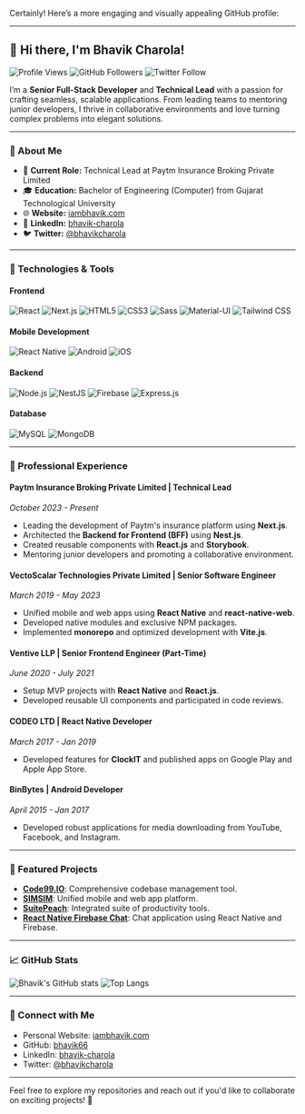 Certainly! Here’s a more engaging and visually appealing GitHub profile:

---

## 👋 Hi there, I'm Bhavik Charola!

![Profile Views](https://komarev.com/ghpvc/?username=bhavik66&style=flat-square&color=blue) ![GitHub Followers](https://img.shields.io/github/followers/bhavik66?label=Follow&style=social) ![Twitter Follow](https://img.shields.io/twitter/follow/bhavikcharola?style=social)

I’m a **Senior Full-Stack Developer** and **Technical Lead** with a passion for crafting seamless, scalable applications. From leading teams to mentoring junior developers, I thrive in collaborative environments and love turning complex problems into elegant solutions.

---

### 🚀 About Me
- 🏢 **Current Role:** Technical Lead at Paytm Insurance Broking Private Limited
- 🎓 **Education:** Bachelor of Engineering (Computer) from Gujarat Technological University
- 🌐 **Website:** [iambhavik.com](https://iambhavik.com)
- 💼 **LinkedIn:** [bhavik-charola](https://www.linkedin.com/in/bhavik-charola)
- 🐦 **Twitter:** [@bhavikcharola](https://x.com/bhavikcharola)

---

### 🔧 Technologies & Tools

#### **Frontend**
![React](https://img.shields.io/badge/-React-black?style=flat-square&logo=react)
![Next.js](https://img.shields.io/badge/-Next.js-black?style=flat-square&logo=nextdotjs)
![HTML5](https://img.shields.io/badge/-HTML5-E34F26?style=flat-square&logo=html5&logoColor=white)
![CSS3](https://img.shields.io/badge/-CSS3-1572B6?style=flat-square&logo=css3)
![Sass](https://img.shields.io/badge/-Sass-CC6699?style=flat-square&logo=sass)
![Material-UI](https://img.shields.io/badge/-MUI-0081CB?style=flat-square&logo=material-ui)
![Tailwind CSS](https://img.shields.io/badge/-Tailwind%20CSS-38B2AC?style=flat-square&logo=tailwind-css)

#### **Mobile Development**
![React Native](https://img.shields.io/badge/-React%20Native-black?style=flat-square&logo=react)
![Android](https://img.shields.io/badge/-Android-3DDC84?style=flat-square&logo=android)
![iOS](https://img.shields.io/badge/-iOS-000000?style=flat-square&logo=apple)

#### **Backend**
![Node.js](https://img.shields.io/badge/-Node.js-339933?style=flat-square&logo=node-dot-js)
![NestJS](https://img.shields.io/badge/-NestJS-E0234E?style=flat-square&logo=nestjs)
![Firebase](https://img.shields.io/badge/-Firebase-FFCA28?style=flat-square&logo=firebase)
![Express.js](https://img.shields.io/badge/-Express.js-000000?style=flat-square&logo=express)

#### **Database**
![MySQL](https://img.shields.io/badge/-MySQL-4479A1?style=flat-square&logo=mysql&logoColor=white)
![MongoDB](https://img.shields.io/badge/-MongoDB-47A248?style=flat-square&logo=mongodb&logoColor=white)

---

### 💼 Professional Experience

#### **Paytm Insurance Broking Private Limited** | Technical Lead
*October 2023 - Present*
- Leading the development of Paytm's insurance platform using **Next.js**.
- Architected the **Backend for Frontend (BFF)** using **Nest.js**.
- Created reusable components with **React.js** and **Storybook**.
- Mentoring junior developers and promoting a collaborative environment.

#### **VectoScalar Technologies Private Limited** | Senior Software Engineer
*March 2019 - May 2023*
- Unified mobile and web apps using **React Native** and **react-native-web**.
- Developed native modules and exclusive NPM packages.
- Implemented **monorepo** and optimized development with **Vite.js**.

#### **Ventive LLP** | Senior Frontend Engineer (Part-Time)
*June 2020 - July 2021*
- Setup MVP projects with **React Native** and **React.js**.
- Developed reusable UI components and participated in code reviews.

#### **CODEO LTD** | React Native Developer
*March 2017 - Jan 2019*
- Developed features for **ClockIT** and published apps on Google Play and Apple App Store.

#### **BinBytes** | Android Developer
*April 2015 - Jan 2017*
- Developed robust applications for media downloading from YouTube, Facebook, and Instagram.

---

### 🌟 Featured Projects

- **[Code99.IO](https://code99.io/)**: Comprehensive codebase management tool.
- **[SIMSIM](https://play.google.com/store/apps/details?id=live.video.shopping.simsim)**: Unified mobile and web app platform.
- **[SuitePeach](https://www.suitepeach.com/)**: Integrated suite of productivity tools.
- **[React Native Firebase Chat](https://github.com/bhavik66/react-native-firebase-chat)**: Chat application using React Native and Firebase.

---

### 📈 GitHub Stats

![Bhavik's GitHub stats](https://github-readme-stats.vercel.app/api?username=bhavik66&show_icons=true&theme=radical)
![Top Langs](https://github-readme-stats.vercel.app/api/top-langs/?username=bhavik66&layout=compact&theme=radical)

---

### 🔗 Connect with Me

- Personal Website: [iambhavik.com](https://iambhavik.com)
- GitHub: [bhavik66](https://github.com/bhavik66)
- LinkedIn: [bhavik-charola](https://www.linkedin.com/in/bhavik-charola)
- Twitter: [@bhavikcharola](https://x.com/bhavikcharola)

---

Feel free to explore my repositories and reach out if you'd like to collaborate on exciting projects! 🚀
